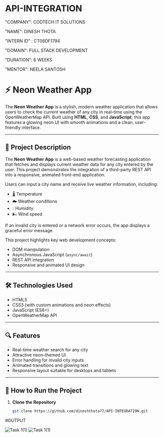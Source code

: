 # API-INTEGRATION

"COMPANY": CODTECH IT SOLUTIONS

"NAME": DINESH THOTA

"INTERN ID" : CT06DF1794

"DOMAIN": FULL STACK DEVELOPMENT

"DURATION": 6 WEEKS

"MENTOR": NEELA SANTOSH

# ⚡ Neon Weather App

The **Neon Weather App** is a stylish, modern weather application that allows users to check the current weather of any city in real-time using the OpenWeatherMap API. Built using **HTML**, **CSS**, and **JavaScript**, this app features a glowing neon UI with smooth animations and a clean, user-friendly interface.

---

## 📌 Project Description

The **Neon Weather App** is a web-based weather forecasting application that fetches and displays current weather data for any city entered by the user. This project demonstrates the integration of a third-party REST API into a responsive, animated front-end application.

Users can input a city name and receive live weather information, including:
- 🌡️ Temperature
- ☁️ Weather conditions
- 💧 Humidity
- 🌬️ Wind speed

If an invalid city is entered or a network error occurs, the app displays a graceful error message.

This project highlights key web development concepts:
- DOM manipulation
- Asynchronous JavaScript (`async/await`)
- REST API integration
- Responsive and animated UI design

---

## 🛠 Technologies Used

- HTML5
- CSS3 (with custom animations and neon effects)
- JavaScript (ES6+)
- OpenWeatherMap API

---

## 🔍 Features

- Real-time weather search for any city
- Attractive neon-themed UI
- Error handling for invalid city inputs
- Animated transitions and glowing text
- Responsive layout suitable for desktops and tablets

---

## 🚀 How to Run the Project

1. **Clone the Repository**  
   ```bash
   git clone https://github.com/dineshthota77/API-INTEGRATION.git

#OUTPUT

![Task 1(1)](https://github.com/user-attachments/assets/c7681e79-3cbd-4cfd-b1e4-09916d89cf47)
![Task 1(1)](https://github.com/user-attachments/assets/ccc46fcd-d82a-43db-94fb-167125bc17e6)
